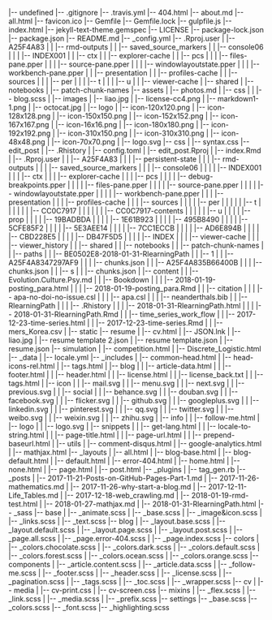|-- undefined
    |-- .gitignore
    |-- .travis.yml
    |-- 404.html
    |-- about.md
    |-- all.html
    |-- favicon.ico
    |-- Gemfile
    |-- Gemfile.lock
    |-- gulpfile.js
    |-- index.html
    |-- jekyll-text-theme.gemspec
    |-- LICENSE
    |-- package-lock.json
    |-- package.json
    |-- README.md
    |-- _config.yml
    |-- .Rproj.user
    |   |-- A25F4A83
    |   |   |-- rmd-outputs
    |   |   |-- saved_source_markers
    |   |   |-- console06
    |   |   |   |-- INDEX001
    |   |   |-- ctx
    |   |   |-- explorer-cache
    |   |   |-- pcs
    |   |   |   |-- files-pane.pper
    |   |   |   |-- source-pane.pper
    |   |   |   |-- windowlayoutstate.pper
    |   |   |   |-- workbench-pane.pper
    |   |   |-- presentation
    |   |   |-- profiles-cache
    |   |   |-- sources
    |   |   |   |-- per
    |   |   |       |-- t
    |   |   |       |-- u
    |   |   |-- viewer-cache
    |   |-- shared
    |       |-- notebooks
    |           |-- patch-chunk-names
    |-- assets
    |   |-- photos.md
    |   |-- css
    |   |   |-- blog.scss
    |   |-- images
    |       |-- liao.jpg
    |       |-- license-cc4.png
    |       |-- markdown1-1.png
    |       |-- octocat.jpg
    |       |-- logo
    |           |-- icon-120x120.png
    |           |-- icon-128x128.png
    |           |-- icon-150x150.png
    |           |-- icon-152x152.png
    |           |-- icon-167x167.png
    |           |-- icon-16x16.png
    |           |-- icon-180x180.png
    |           |-- icon-192x192.png
    |           |-- icon-310x150.png
    |           |-- icon-310x310.png
    |           |-- icon-48x48.png
    |           |-- icon-70x70.png
    |           |-- logo.svg
    |-- css
    |   |-- syntax.css
    |-- edit_post
    |   |-- .Rhistory
    |   |-- config.toml
    |   |-- edit_post.Rproj
    |   |-- index.Rmd
    |   |-- .Rproj.user
    |   |   |-- A25F4A83
    |   |   |   |-- persistent-state
    |   |   |   |-- rmd-outputs
    |   |   |   |-- saved_source_markers
    |   |   |   |-- console06
    |   |   |   |   |-- INDEX001
    |   |   |   |-- ctx
    |   |   |   |-- explorer-cache
    |   |   |   |-- pcs
    |   |   |   |   |-- debug-breakpoints.pper
    |   |   |   |   |-- files-pane.pper
    |   |   |   |   |-- source-pane.pper
    |   |   |   |   |-- windowlayoutstate.pper
    |   |   |   |   |-- workbench-pane.pper
    |   |   |   |-- presentation
    |   |   |   |-- profiles-cache
    |   |   |   |-- sources
    |   |   |   |   |-- per
    |   |   |   |   |   |-- t
    |   |   |   |   |   |   |-- CC0C7917
    |   |   |   |   |   |   |-- CC0C7917-contents
    |   |   |   |   |   |-- u
    |   |   |   |   |-- prop
    |   |   |   |       |-- 19BADBDA
    |   |   |   |       |-- 1E61B923
    |   |   |   |       |-- 495B8490
    |   |   |   |       |-- 5CFE85F2
    |   |   |   |       |-- 5E3AEE14
    |   |   |   |       |-- 7CC1ECCB
    |   |   |   |       |-- AD6E894B
    |   |   |   |       |-- CBD228E5
    |   |   |   |       |-- DB47F5D5
    |   |   |   |       |-- INDEX
    |   |   |   |-- viewer-cache
    |   |   |   |-- viewer_history
    |   |   |-- shared
    |   |       |-- notebooks
    |   |           |-- patch-chunk-names
    |   |           |-- paths
    |   |           |-- BE0502E8-2018-01-31-RlearningPath
    |   |               |-- 1
    |   |                   |-- A25F4A8347297AF9
    |   |                   |   |-- chunks.json
    |   |                   |-- A25F4A835B66400B
    |   |                   |   |-- chunks.json
    |   |                   |-- s
    |   |                       |-- chunks.json
    |   |-- content
    |   |   |-- Evolution.Culture.Psy.md
    |   |   |-- Bookdown
    |   |   |   |-- 2018-01-19-posting_para.html
    |   |   |   |-- 2018-01-19-posting_para.Rmd
    |   |   |-- citation
    |   |   |   |-- apa-no-doi-no-issue.csl
    |   |   |   |-- apa.csl
    |   |   |   |-- neanderthals.bib
    |   |   |-- RlearningPath
    |   |   |   |-- .Rhistory
    |   |   |   |-- 2018-01-31-RlearningPath.html
    |   |   |   |-- 2018-01-31-RlearningPath.Rmd
    |   |   |-- time_series_work_flow
    |   |       |-- 2017-12-23-time-series.html
    |   |       |-- 2017-12-23-time-series.Rmd
    |   |       |-- mers_Korea.csv
    |   |-- static
    |-- resume
    |   |-- cv.html
    |   |-- JSON.lnk
    |   |-- liao.jpg
    |   |-- resume template 2.json
    |   |-- resume template.json
    |   |-- resume.json
    |-- simulation
    |   |-- competition.html
    |   |-- Discrete_Logistic.html
    |-- _data
    |   |-- locale.yml
    |-- _includes
    |   |-- common-head.html
    |   |-- head-icons-rel.html
    |   |-- tags.html
    |   |-- blog
    |   |   |-- article-data.html
    |   |   |-- footer.html
    |   |   |-- header.html
    |   |   |-- license.html
    |   |   |-- license_back.txt
    |   |   |-- tags.html
    |   |-- icon
    |   |   |-- mail.svg
    |   |   |-- menu.svg
    |   |   |-- next.svg
    |   |   |-- previous.svg
    |   |   |-- social
    |   |       |-- behance.svg
    |   |       |-- douban.svg
    |   |       |-- facebook.svg
    |   |       |-- flicker.svg
    |   |       |-- github.svg
    |   |       |-- googleplus.svg
    |   |       |-- linkedin.svg
    |   |       |-- pinterest.svg
    |   |       |-- qq.svg
    |   |       |-- twitter.svg
    |   |       |-- weibo.svg
    |   |       |-- weixin.svg
    |   |       |-- zhihu.svg
    |   |-- info
    |   |   |-- follow-me.html
    |   |-- logo
    |   |   |-- logo.svg
    |   |-- snippets
    |   |   |-- get-lang.html
    |   |   |-- locale-to-string.html
    |   |   |-- page-title.html
    |   |   |-- page-url.html
    |   |   |-- prepend-baseurl.html
    |   |-- utils
    |       |-- comment-disqus.html
    |       |-- google-analytics.html
    |       |-- mathjax.html
    |-- _layouts
    |   |-- all.html
    |   |-- blog-base.html
    |   |-- blog-default.html
    |   |-- default.html
    |   |-- error-404.html
    |   |-- home.html
    |   |-- none.html
    |   |-- page.html
    |   |-- post.html
    |-- _plugins
    |   |-- tag_gen.rb
    |-- _posts
    |   |-- 2017-11-21-Posts-on-GitHub-Pages-Part-1.md
    |   |-- 2017-11-26-mathematics.md
    |   |-- 2017-11-26-why-start-a-blog.md
    |   |-- 2017-12-11-Life_Tables.md
    |   |-- 2017-12-18-web_crawling.md
    |   |-- 2018-01-19-rmd-test.html
    |   |-- 2018-01-27-mathjax.md
    |   |-- 2018-01-31-RlearningPath.html
    |-- _sass
        |-- base
        |   |-- _animate.scss
        |   |-- _base.scss
        |   |-- _image&icon.scss
        |   |-- _links.scss
        |   |-- _text.scss
        |-- blog
        |   |-- _layout.base.scss
        |   |-- _layout.default.scss
        |   |-- _layout.page.scss
        |   |-- _layout.post.scss
        |   |-- _page.all.scss
        |   |-- _page.error-404.scss
        |   |-- _page.index.scss
        |-- colors
        |   |-- _colors.chocolate.scss
        |   |-- _colors.dark.scss
        |   |-- _colors.default.scss
        |   |-- _colors.forest.scss
        |   |-- _colors.ocean.scss
        |   |-- _colors.orange.scss
        |-- components
        |   |-- _article.content.scss
        |   |-- _article.data.scss
        |   |-- _follow-me.scss
        |   |-- _footer.scss
        |   |-- _header.scss
        |   |-- _license.scss
        |   |-- _pagination.scss
        |   |-- _tags.scss
        |   |-- _toc.scss
        |   |-- _wrapper.scss
        |-- cv
        |   |-- media
        |       |-- cv-print.css
        |       |-- cv-screen.css
        |-- mixins
        |   |-- _flex.scss
        |   |-- _link.scss
        |   |-- _media.scss
        |   |-- _prefix.scss
        |-- settings
            |-- _base.scss
            |-- _colors.scss
            |-- _font.scss
            |-- _highlighting.scss

